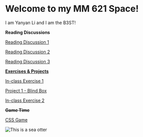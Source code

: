 # Welcome to my MM 621 Space!

I am Yanyan Li and I am the B3ST!

**Reading Discussions**

[Reading Discussion 1](https://github.com/YanyanLi93/CSUEB_MM621_F25/blob/main/diary/entry1.md)

[Reading Discussion 2](https://github.com/YanyanLi93/CSUEB_MM621_F25/blob/main/diary/ReadingDiscussion2.md)

[Reading Discussion 3](https://github.com/YanyanLi93/CSUEB_MM621_F25/blob/main/diary/ReadingDiscussion3.md)

<ins>**Exercises & Projects**</ins>

[In-class Exercise 1](https://yanyanli93.github.io/MM621_F25_Randomizer/)

[Project 1 - Blind Box](https://yanyanli93.github.io/MM621_F25_Proj1BlindBox/)

[In-class Exercise 2](https://yanyanli93.github.io/FoodFatFact/)


~~**Game Time**~~

[CSS Game](https://yanyanli93.github.io/CSS-Game/)


![This is a sea otter](https://www.mmc.gov/wp-content/uploads/Sea-otter2004-by-Ryan-Wolt-MA-043219-21.jpg) 
